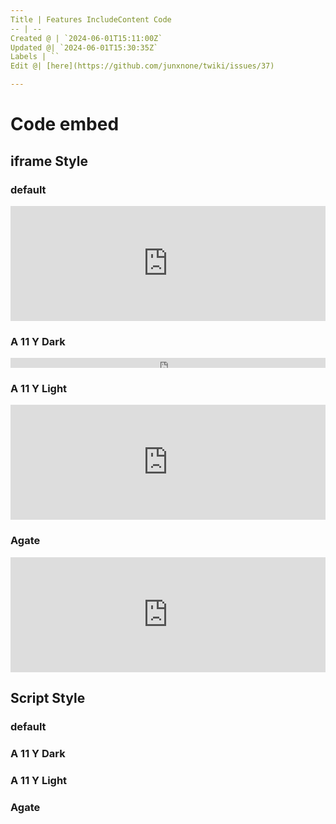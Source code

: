 ```yaml
---
Title | Features IncludeContent Code
-- | --
Created @ | `2024-06-01T15:11:00Z`
Updated @| `2024-06-01T15:30:35Z`
Labels | ``
Edit @| [here](https://github.com/junxnone/twiki/issues/37)

---
```

# Code embed

## iframe Style

### default
<iframe frameborder="0" scrolling="no" style="width:100%; height:184px;" allow="clipboard-write" src="https://emgithub.com/iframe.html?target=https%3A%2F%2Fgithub.com%2Fjunxnone%2F01%2Fblob%2F48f605713d011e006e69cfa2fc6a1a10f8bcaf53%2Fdocs%2Fcode%2F0001.cpp%23L25-L29&style=default&type=code&showBorder=on&showLineNumbers=on&showFileMeta=on&showFullPath=on&showCopy=on"></iframe>

###  A 11 Y Dark

<iframe frameborder="0" scrolling="no" style="width:100%; height:16px;" allow="clipboard-write" src="https://emgithub.com/iframe.html?target=https%3A%2F%2Fgithub.com%2Fjunxnone%2F01%2Fblob%2F48f605713d011e006e69cfa2fc6a1a10f8bcaf53%2Fdocs%2Fcode%2F0001.cpp%23L25-L29&style=a11y-dark&type=code&showBorder=on&showLineNumbers=on&showFileMeta=on&showFullPath=on&showCopy=on"></iframe>

###  A 11 Y Light

<iframe frameborder="0" scrolling="no" style="width:100%; height:184px;" allow="clipboard-write" src="https://emgithub.com/iframe.html?target=https%3A%2F%2Fgithub.com%2Fjunxnone%2F01%2Fblob%2F48f605713d011e006e69cfa2fc6a1a10f8bcaf53%2Fdocs%2Fcode%2F0001.cpp%23L25-L29&style=a11y-light&type=code&showBorder=on&showLineNumbers=on&showFileMeta=on&showFullPath=on&showCopy=on"></iframe>

### Agate

<iframe frameborder="0" scrolling="no" style="width:100%; height:184px;" allow="clipboard-write" src="https://emgithub.com/iframe.html?target=https%3A%2F%2Fgithub.com%2Fjunxnone%2F01%2Fblob%2F48f605713d011e006e69cfa2fc6a1a10f8bcaf53%2Fdocs%2Fcode%2F0001.cpp%23L25-L29&style=agate&type=code&showBorder=on&showLineNumbers=on&showFileMeta=on&showFullPath=on&showCopy=on"></iframe>


## Script Style



### default 

<script src="https://emgithub.com/embed-v2.js?target=https%3A%2F%2Fgithub.com%2Fjunxnone%2F01%2Fblob%2F48f605713d011e006e69cfa2fc6a1a10f8bcaf53%2Fdocs%2Fcode%2F0001.cpp%23L25-L29&style=default&type=code&showBorder=on&showLineNumbers=on&showFileMeta=on&showFullPath=on&showCopy=on"></script>

###  A 11 Y Dark

<script src="https://emgithub.com/embed-v2.js?target=https%3A%2F%2Fgithub.com%2Fjunxnone%2F01%2Fblob%2F48f605713d011e006e69cfa2fc6a1a10f8bcaf53%2Fdocs%2Fcode%2F0001.cpp%23L25-L29&style=a11y-dark&type=code&showBorder=on&showLineNumbers=on&showFileMeta=on&showFullPath=on&showCopy=on"></script>

###  A 11 Y Light

<script src="https://emgithub.com/embed-v2.js?target=https%3A%2F%2Fgithub.com%2Fjunxnone%2F01%2Fblob%2F48f605713d011e006e69cfa2fc6a1a10f8bcaf53%2Fdocs%2Fcode%2F0001.cpp%23L25-L29&style=a11y-light&type=code&showBorder=on&showLineNumbers=on&showFileMeta=on&showFullPath=on&showCopy=on"></script>

### Agate

<script src="https://emgithub.com/embed-v2.js?target=https%3A%2F%2Fgithub.com%2Fjunxnone%2F01%2Fblob%2F48f605713d011e006e69cfa2fc6a1a10f8bcaf53%2Fdocs%2Fcode%2F0001.cpp%23L25-L29&style=agate&type=code&showBorder=on&showLineNumbers=on&showFileMeta=on&showFullPath=on&showCopy=on"></script>
